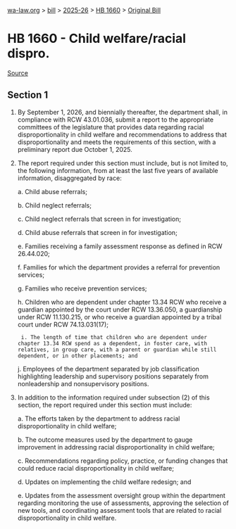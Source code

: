 [wa-law.org](/) > [bill](/bill/) > [2025-26](/bill/2025-26/) > [HB 1660](/bill/2025-26/hb/1660/) > [Original Bill](/bill/2025-26/hb/1660/1/)

# HB 1660 - Child welfare/racial dispro.

[Source](http://lawfilesext.leg.wa.gov/biennium/2025-26/Pdf/Bills/House%20Bills/1660.pdf)

## Section 1
1. By September 1, 2026, and biennially thereafter, the department shall, in compliance with RCW 43.01.036, submit a report to the appropriate committees of the legislature that provides data regarding racial disproportionality in child welfare and recommendations to address that disproportionality and meets the requirements of this section, with a preliminary report due October 1, 2025.

2. The report required under this section must include, but is not limited to, the following information, from at least the last five years of available information, disaggregated by race:

    a. Child abuse referrals;

    b. Child neglect referrals;

    c. Child neglect referrals that screen in for investigation;

    d. Child abuse referrals that screen in for investigation;

    e. Families receiving a family assessment response as defined in RCW 26.44.020;

    f. Families for which the department provides a referral for prevention services;

    g. Families who receive prevention services;

    h. Children who are dependent under chapter 13.34 RCW who receive a guardian appointed by the court under RCW 13.36.050, a guardianship under RCW 11.130.215, or who receive a guardian appointed by a tribal court under RCW 74.13.031(17);

        i. The length of time that children who are dependent under chapter 13.34 RCW spend as a dependent, in foster care, with relatives, in group care, with a parent or guardian while still dependent, or in other placements; and

    j. Employees of the department separated by job classification highlighting leadership and supervisory positions separately from nonleadership and nonsupervisory positions.

3. In addition to the information required under subsection (2) of this section, the report required under this section must include:

    a. The efforts taken by the department to address racial disproportionality in child welfare;

    b. The outcome measures used by the department to gauge improvement in addressing racial disproportionality in child welfare;

    c. Recommendations regarding policy, practice, or funding changes that could reduce racial disproportionality in child welfare;

    d. Updates on implementing the child welfare redesign; and

    e. Updates from the assessment oversight group within the department regarding monitoring the use of assessments, approving the selection of new tools, and coordinating assessment tools that are related to racial disproportionality in child welfare.

